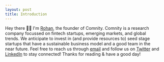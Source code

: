 ```yaml
---
layout: post
title: Introduction
---
```


Hey there 👋🏼 I'm [Rohan](https://rohan.vc), the founder of Comnity. Comnity is a research company focussed on fintech startups, emerging markets, and global trends. We anticipate to invest in (and provide resources to) seed stage startups that have a sustainable business model and a good team in the near future. Feel free to reach us through [email](mailto:hello@comnity.co) and follow us on [Twitter](https://twitter.com/ComnityHQ) and [LinkedIn](https://linkedin.com/company/ComnityHQ) to stay connected! Thanks for reading & have a good day!
